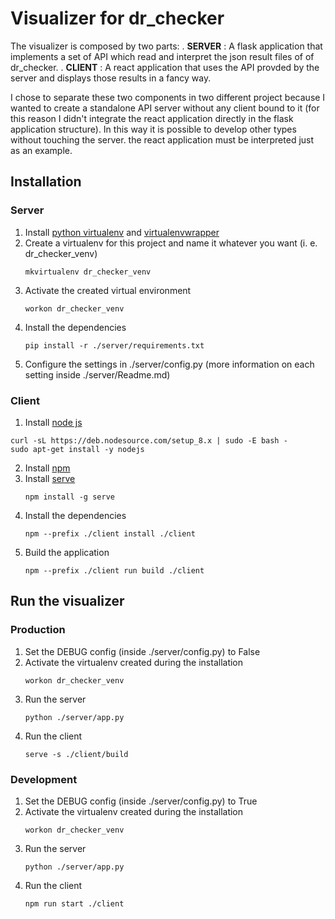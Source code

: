 # Visualizer for dr_checker
The visualizer is composed by two parts:
. **SERVER** : A flask application that implements a set of API which read and interpret the json result files of of dr_checker.
. **CLIENT** : A react application that uses the API provded by the server and displays those results in a fancy way.

I chose to separate these two components in two different project because I wanted to create a standalone API server without any client bound to it (for this reason I didn't integrate the react application directly in the flask application structure).
In this way it is possible to develop other types without touching the server. the react application must be interpreted just as an example.

## Installation

### Server
1. Install [python virtualenv](https://virtualenv.pypa.io/en/stable/) and [virtualenvwrapper](https://virtualenvwrapper.readthedocs.io/en/latest/)
2. Create a virtualenv for this project and name it whatever you want (i. e. dr_checker_venv)
    ```
    mkvirtualenv dr_checker_venv
    ```
3. Activate the created virtual environment
    ```
    workon dr_checker_venv
    ```
4. Install the dependencies
    ```
    pip install -r ./server/requirements.txt
    ```
5. Configure the settings in ./server/config.py (more information on each setting inside ./server/Readme.md)

### Client
1. Install [node js](https://nodejs.org/it/)
```
curl -sL https://deb.nodesource.com/setup_8.x | sudo -E bash -
sudo apt-get install -y nodejs
```
2. Install [npm](https://www.npmjs.com/)
3. Install [serve](https://www.npmjs.com/package/serve)
    ```
    npm install -g serve
    ```
4. Install the dependencies
    ```
    npm --prefix ./client install ./client
    ```
5. Build the application
    ```
    npm --prefix ./client run build ./client
    ```

## Run the visualizer

### Production
1. Set the DEBUG config (inside ./server/config.py) to False
2. Activate the virtualenv created during the installation
    ```
    workon dr_checker_venv
    ```
3. Run the server
    ```
    python ./server/app.py
    ```
4. Run the client
    ```
    serve -s ./client/build
    ```

### Development
1. Set the DEBUG config (inside ./server/config.py) to True
2. Activate the virtualenv created during the installation
    ```
    workon dr_checker_venv
    ```
3. Run the server
    ```
    python ./server/app.py
    ```
4. Run the client
    ```
    npm run start ./client
    ```
